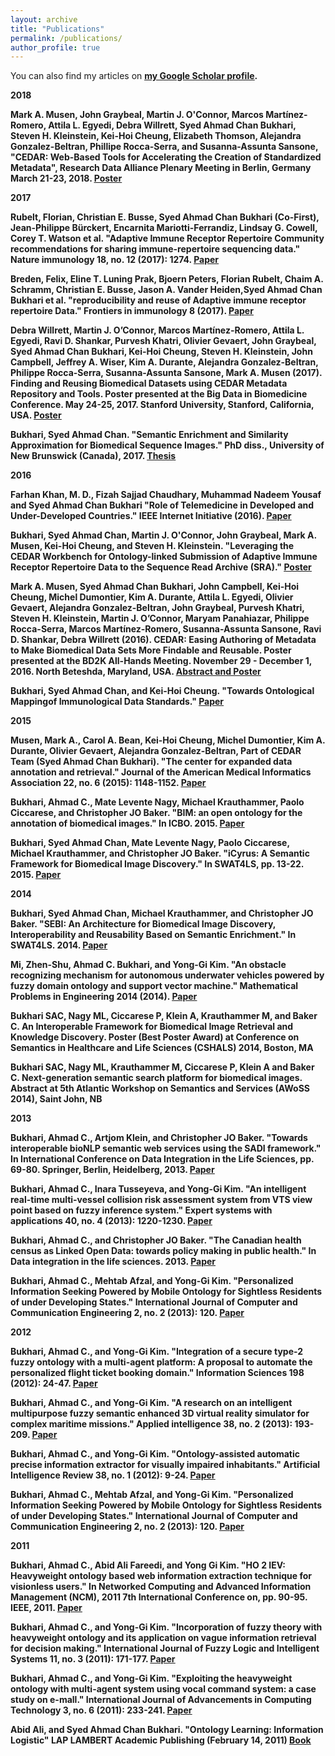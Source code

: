 ```yaml
---
layout: archive
title: "Publications"
permalink: /publications/
author_profile: true
---
```



  You can also find my articles on <a href="https://scholar.google.com/citations?hl=en&user=JhWJ5PEAAAAJ"><b><u>my Google Scholar profile</u><b></a>.


**2018**

Mark A. Musen, John Graybeal, Martin J. O'Connor, Marcos Martínez-Romero, Attila L. Egyedi, Debra Willrett, **Syed Ahmad Chan Bukhari**, Steven H. Kleinstein, Kei-Hoi Cheung, Elizabeth Thomson, Alejandra Gonzalez-Beltran, Phillipe Rocca-Serra, and Susanna-Assunta Sansone, "CEDAR: Web-Based Tools for Accelerating the Creation of Standardized Metadata", Research Data Alliance Plenary Meeting in Berlin, Germany March 21-23, 2018. <a href="https://metadatacenter.org/sites/default/files/artifact/RDA%20BMIR%20CEDAR%20Poster.pdf"><u>Poster</u></a>

**2017**

Rubelt, Florian, Christian E. Busse, **Syed Ahmad Chan Bukhari** (Co-First), Jean-Philippe Bürckert, Encarnita Mariotti-Ferrandiz, Lindsay G. Cowell, Corey T. Watson et al. "Adaptive Immune Receptor Repertoire Community recommendations for sharing immune-repertoire sequencing data." Nature immunology 18, no. 12 (2017): 1274. <a href="http://lasersonlab.org/pdfs/2017-NatureImmunol-Rubelt.pdf"><u>Paper</u></a>

Breden, Felix, Eline T. Luning Prak, Bjoern Peters, Florian Rubelt, Chaim A. Schramm, Christian E. Busse, Jason A. Vander Heiden,**Syed Ahmad Chan Bukhari** et al. "reproducibility and reuse of Adaptive immune receptor repertoire Data." Frontiers in immunology 8 (2017). <a href="https://www.ncbi.nlm.nih.gov/pmc/articles/PMC5671925/pdf/fimmu-08-01418.pdf"><u>Paper</u></a>

Debra Willrett, Martin J. O’Connor, Marcos Martínez-Romero, Attila L. Egyedi, Ravi D. Shankar, Purvesh Khatri, Olivier Gevaert, John Graybeal, **Syed Ahmad Chan Bukhari**, Kei-Hoi Cheung, Steven H. Kleinstein, John Campbell, Jeffrey A. Wiser, Kim A. Durante, Alejandra Gonzalez-Beltran, Philippe Rocca-Serra, Susanna-Assunta Sansone, Mark A. Musen (2017). Finding and Reusing Biomedical Datasets using CEDAR Metadata Repository and Tools. Poster presented at the Big Data in Biomedicine Conference. May 24-25, 2017. Stanford University, Stanford, California, USA. <a href="https://metadatacenter.org/sites/default/files/artifact/CEDAR%20Overview%20BigData%202017.pdf"><u>Poster</u></a>

**Bukhari, Syed Ahmad Chan**. "Semantic Enrichment and Similarity Approximation for Biomedical Sequence Images." PhD diss., University of New Brunswick (Canada), 2017. <a href="https://search.proquest.com/openview/d9afdb61d9932d2513aaaa82059a96cc/1?pq-origsite=gscholar&cbl=18750&diss=y"><u>Thesis</u></a>

**2016**

Farhan Khan, M. D., Fizah Sajjad Chaudhary, Muhammad Nadeem Yousaf and **Syed Ahmad Chan Bukhari** "Role of Telemedicine in Developed and Under-Developed Countries." IEEE Internet Initiative (2016). <a href="https://internetinitiative.ieee.org/newsletter/may-2017/role-of-telemedicine-in-developed-and-under-developed-countries"><u>Paper</u></a>

**Bukhari, Syed Ahmad Chan**, Martin J. O'Connor, John Graybeal, Mark A. Musen, Kei-Hoi Cheung, and Steven H. Kleinstein. "Leveraging the CEDAR Workbench for Ontology-linked Submission of Adaptive Immune Receptor Repertoire Data to the Sequence Read Archive (SRA)." <a href="https://www.researchgate.net/profile/Syed_Ahmad_Chan_Bukhari/publication/310613384_Leveraging_the_CEDAR_Workbench_for_Ontology-linked_Submission_of_Adaptive_Immune_Receptor_Repertoire_Data_to_the_Sequence_Read_Archive_SRA/links/5835b0ab08ae138f1c118065.pdf"><u>Poster</u></a>

Mark A. Musen, **Syed Ahmad Chan Bukhari**, John Campbell, Kei-Hoi Cheung, Michel Dumontier, Kim A. Durante, Attila L. Egyedi, Olivier Gevaert, Alejandra Gonzalez-Beltran, John Graybeal, Purvesh Khatri, Steven H. Kleinstein, Martin J. O’Connor, Maryam Panahiazar, Philippe Rocca-Serra, Marcos Martínez-Romero, Susanna-Assunta Sansone, Ravi D. Shankar, Debra Willrett (2016). CEDAR: Easing Authoring of Metadata to Make Biomedical Data Sets More Findable and Reusable. Poster presented at the BD2K All-Hands Meeting. November 29 - December 1, 2016. North Beteshda, Maryland, USA. <a href="https://figshare.com/articles/CEDAR_Overview_BD2K_2016_pdf/4240241/14"><u>Abstract and Poster</u></a>

**Bukhari, Syed Ahmad Chan**, and Kei-Hoi Cheung. "Towards Ontological Mappingof Immunological Data Standards." <a href="https://www.researchgate.net/profile/Syed_Ahmad_Chan_Bukhari/publication/303471125_Towards_Ontological_Mapping_of_Immunological_Data_Standards/links/5744659208ae9f741b3e2815.pdf"><u>Paper</u></a>

**2015**

Musen, Mark A., Carol A. Bean, Kei-Hoi Cheung, Michel Dumontier, Kim A. Durante, Olivier Gevaert, Alejandra Gonzalez-Beltran, Part of CEDAR Team (**Syed Ahmad Chan Bukhari**). "The center for expanded data annotation and retrieval." Journal of the American Medical Informatics Association 22, no. 6 (2015): 1148-1152. <a href="https://academic.oup.com/jamia/article/22/6/1148/2357598"><u>Paper</u></a>

**Bukhari, Ahmad C.**, Mate Levente Nagy, Michael Krauthammer, Paolo Ciccarese, and Christopher JO Baker. "BIM: an open ontology for the annotation of biomedical images." In ICBO. 2015. <a href="https://pdfs.semanticscholar.org/427b/0d7ca4ba3d8c2530530e73d005e6ce01601a.pdf"><u>Paper</u></a>

**Bukhari, Syed Ahmad Chan**, Mate Levente Nagy, Paolo Ciccarese, Michael Krauthammer, and Christopher JO Baker. "iCyrus: A Semantic Framework for Biomedical Image Discovery." In SWAT4LS, pp. 13-22. 2015. <a href="https://pdfs.semanticscholar.org/34f5/6d2d1bdcd7bbf987c95a9e847d7ddee2df88.pdf"><u>Paper</u></a>

**2014**

**Bukhari, Syed Ahmad Chan**, Michael Krauthammer, and Christopher JO Baker. "SEBI: An Architecture for Biomedical Image Discovery, Interoperability and Reusability Based on Semantic Enrichment." In SWAT4LS. 2014. <a href="http://citeseerx.ist.psu.edu/viewdoc/download?doi=10.1.1.662.4993&rep=rep1&type=pdf"><u>Paper</u></a>

Mi, Zhen-Shu, **Ahmad C. Bukhari**, and Yong-Gi Kim. "An obstacle recognizing mechanism for autonomous underwater vehicles powered by fuzzy domain ontology and support vector machine." Mathematical Problems in Engineering 2014 (2014). <a href="https://www.hindawi.com/journals/mpe/2014/676729/abs/"><u>Paper</u></a>

**Bukhari SAC**, Nagy ML, Ciccarese P, Klein A, Krauthammer M, and Baker C. An Interoperable Framework for Biomedical Image Retrieval and Knowledge Discovery. Poster (**Best Poster Award**) at Conference on Semantics in Healthcare and Life Sciences (CSHALS) 2014, Boston, MA

**Bukhari SAC**, Nagy ML, Krauthammer M, Ciccarese P, Klein A and Baker C. Next-generation semantic search platform for biomedical images. Abstract at 5th Atlantic Workshop on Semantics and Services (AWoSS 2014), Saint John, NB

**2013**

**Bukhari, Ahmad C.**, Artjom Klein, and Christopher JO Baker. "Towards interoperable bioNLP semantic web services using the SADI framework." In International Conference on Data Integration in the Life Sciences, pp. 69-80. Springer, Berlin, Heidelberg, 2013. <a href="https://www.researchgate.net/profile/Syed_Ahmad_Chan_Bukhari/publication/249011144_Towards_Interoperable_BioNLP_Semantic_Web_Services_Using_the_SADI_Framework/links/00b7d52a21807607f3000000.pdf"><u>Paper</u></a>

**Bukhari, Ahmad C.**, Inara Tusseyeva, and Yong-Gi Kim. "An intelligent real-time multi-vessel collision risk assessment system from VTS view point based on fuzzy inference system." Expert systems with applications 40, no. 4 (2013): 1220-1230. <a href="https://www.sciencedirect.com/science/article/pii/S0957417412009773"><u>Paper</u></a>

**Bukhari, Ahmad C.**, and Christopher JO Baker. "The Canadian health census as Linked Open Data: towards policy making in public health." In Data integration in the life sciences. 2013. <a href="https://www2.unb.ca/csas/data/ws/dils2013/papers/DILS-SYS-EC-paper3.pdf"><u>Paper</u></a>

**Bukhari, Ahmad C.**, Mehtab Afzal, and Yong-Gi Kim. "Personalized Information Seeking Powered by Mobile Ontology for Sightless Residents of under Developing States." International Journal of Computer and Communication Engineering 2, no. 2 (2013): 120. <a href="http://www.ijcce.org/papers/152-B10039.pdf"><u>Paper</u></a>

**2012**

**Bukhari, Ahmad C.**, and Yong-Gi Kim. "Integration of a secure type-2 fuzzy ontology with a multi-agent platform: A proposal to automate the personalized flight ticket booking domain." Information Sciences 198 (2012): 24-47. <a href="https://drive.google.com/file/d/1I2xqRC4B-YCCXcL6NE9mWSiKvzg10fGC/view?usp=sharing"><u>Paper</u></a>

**Bukhari, Ahmad C.**, and Yong-Gi Kim. "A research on an intelligent multipurpose fuzzy semantic enhanced 3D virtual reality simulator for complex maritime missions." Applied intelligence 38, no. 2 (2013): 193-209. <a href="https://drive.google.com/open?id=17L4QWo4CpukbVTl9ctaLQgpDukSQc4vg"><u>Paper</u></a>

**Bukhari, Ahmad C.**, and Yong-Gi Kim. "Ontology-assisted automatic precise information extractor for visually impaired inhabitants." Artificial Intelligence Review 38, no. 1 (2012): 9-24. <a href="https://drive.google.com/file/d/1F9dzSvsK4iQG5ayQR7_rikn9kv3BltAr/view?usp=sharing"><u>Paper</u></a>

**Bukhari, Ahmad C.**, Mehtab Afzal, and Yong-Gi Kim. "Personalized Information Seeking Powered by Mobile Ontology for Sightless Residents of under Developing States." International Journal of Computer and Communication Engineering 2, no. 2 (2013): 120. <a href="http://www.ijcce.org/papers/152-B10039.pdf"><u>Paper</u></a>

**2011**

**Bukhari, Ahmad C.**, Abid Ali Fareedi, and Yong Gi Kim. "HO 2 IEV: Heavyweight ontology based web information extraction technique for visionless users." In Networked Computing and Advanced Information Management (NCM), 2011 7th International Conference on, pp. 90-95. IEEE, 2011. <a href="https://drive.google.com/file/d/1nB9X6XTaWidl9yIlFlsP7vi9Dc4Bqzk_/view?usp=sharing"><u>Paper</u></a>

**Bukhari, Ahmad C.**, and Yong-Gi Kim. "Incorporation of fuzzy theory with heavyweight ontology and its application on vague information retrieval for decision making." International Journal of Fuzzy Logic and Intelligent Systems 11, no. 3 (2011): 171-177. <a href="https://drive.google.com/file/d/14mgofx5hjlJE-GcQyjfXRTgVyIuly0Nt/view?usp=sharing"><u>Paper</u></a>

**Bukhari, Ahmad C.**, and Yong-Gi Kim. "Exploiting the heavyweight ontology with multi-agent system using vocal command system: a case study on e-mall." International Journal of Advancements in Computing Technology 3, no. 6 (2011): 233-241. <a href="https://www.researchgate.net/profile/Syed_Ahmad_Chan_Bukhari/publication/236133107_Exploiting_the_Heavyweight_Ontology_with_Multi-Agent_System_Using_Vocal_Command_System_A_Case_Study_on_E-Mall/links/0046352a29054b151a000000.pdf"><u>Paper</u></a>

Abid Ali, and **Syed Ahmad Chan Bukhari**. "Ontology Learning: Information Logistic" LAP LAMBERT Academic Publishing (February 14, 2011) <a href="https://www.amazon.com/Ontology-Learning-Information-Abid-Ali/dp/3844302638/ref=sr_1_fkmr0_1?ie=UTF8&qid=1526050998&sr=8-1-fkmr0&keywords=Ontology+Learning%3A+Information+Logistic+Authors+Abid+Ali+Syed+Ahmad+Chan+Bukhari"><u>Book</u></a>

